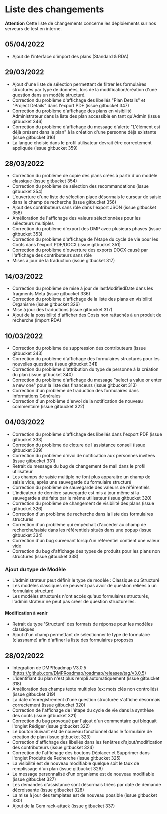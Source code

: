 # Liste des changements

**Attention** Cette liste de changements concerne les déploiements sur nos serveurs de test en interne. 

## 05/04/2022
- Ajout de l'interface d'import des plans (Standard & RDA)

## 29/03/2022
- Ajout d'une liste de sélection permettant de filtrer les formulaires structurés par type de données, lors de la modification/création d'une question dans un modèle structuré.
- Correction du problème d'affichage des libellés "Plan Details" et "Project Details" dans l'export PDF (issue gitbucket 347)
- Correction du problème d'affichage des plans en visibilité Administrateur dans la liste des plan accessible en tant qu'Admin (issue gitbucket 346)
- Correction du problème d'affichage du message d'alerte "L'élément est déjà présent dans le plan" à la création d'une personne déjà existante (issue gitbucket 316)
- La langue choisie dans le profil utilisateur devrait être correctement appliquée (issue gitbucket 359)

## 28/03/2022
- Correction du problème de copie des plans créés à partir d'un modèle classique (issue gitbucket 354)
- Correction du problème de sélection des recommandations (issue gitbucket 354)
- L'ouverture d'une liste de sélection place désormais le curseur de saisie dans le champ de recherche (issue gitbucket 356)
- Ajout des contributeurs sans rôle dans l'export JSON (issue gitbucket 358)
- Amélioration de l'affichage des valeurs sélectionnées pour les sélecteurs multiples
- Correction du problème d'export des DMP avec plusieurs phases (issue gitbucket 353)
- Correction du problème d'affichage de l'étape du cycle de vie pour les Coûts dans l'export PDF/DOCX (issue gitbucket 351)
- Correction du problème d'ouverture des exports DOCX causé par l'affichage des contributeurs sans rôle
- Mises à jour de la traduction (issue gitbucket 317)

## 14/03/2022
- Correction du problème de mise à jour de lastModifiedDate dans les fragments Meta (issue gitbucket 336)
- Correction du problème d'affichage de la liste des plans en visibilité Organisme (issue gitbucket 326)
- Mise à jour des traductions (issue gitbucket 317)
- Ajout de la possibilité d'afficher des Costs non rattachés à un produit de recherche (import RDA)

## 10/03/2022
- Correction du problème de suppression des contributeurs (issue gitbucket 343)
- Correction du problème d'affichage des formulaires structurés pour les nouvelles questions  (issue gitbucket 341)
- Correction du problème d'attribution du type de personne à la création du plan (issue gitbucket 340)
- Correction du problème d'affichage du message "select a value or enter a new one" pour la liste des financeurs (issue gitbucket 313)
- Correction d'un problème de traduction des formulaires dans Informations Générales
- Correction d'un problème d'envoi de la notification de nouveau commentaire (issue gitbucket 322)


## 04/03/2022
- Correction du problème d'affichage des libellés dans l'export PDF (issue gitbucket 333)
- Correction du problème de cloture de l'assistance conseil  (issue gitbucket 339)
- Correction du problème d'nvoi de notification aux personnes invitées  (issue gitbucket 331)
- Retrait du message du bug de changement de mail dans le profil utilisateur
- Les champs de saisie multiple ne font plus apparaitre un champ de saisie vide, après une sauvegarde du formulaire structuré
- Correction du problème de sauvegarde des valeurs de référentiels
- L'indicateur de dernière sauvegarde est mis à jour même si la sauvegarde a été faite par le même utilisateur (issue gitbucket 320)
- Correction du problème de changement de visibilité des plans (issue gitbucket 326)
- Correction d'un problème de recherche dans la liste des formulaires structurés
- Correction d'un problème qui empêchait d'accéder au champ de recherche/saisie dans les référentiels situés dans une popup (issue gitbucket 334)
- Correction d'un bug survenant lorsqu'un référentiel contient une valeur vide
- Correction du bug d'affichage des types de produits pour les plans non structurés  (issue gitbucket 338)

### Ajout du type de Modèle
- L'administrateur peut définir le type de modèle : Classique ou Structuré
- Les modèles classiques ne peuvent pas avoir de question reliées à un formulaire structuré
- Les modèles structurés n'ont accès qu'aux formulaires structurés, l'administrateur ne peut pas créer de question structurelles.

#### Modification à venir
- Retrait du type 'Structuré' des formats de réponse pour les modèles classiques
- Ajout d'un champ permettant de sélectionner le type de formulaire (classname) afin d'affiner la liste des formulaires proposés

## 28/02/2022
- Intégration de DMPRoadmap V3.0.5 (https://github.com/DMPRoadmap/roadmap/releases/tag/v3.0.5)
- L'identifiant du plan n'est plus rempli automatiquement (issue gitbucket 318)
- Amélioration des champs texte multiples (ex: mots clés non controllés) (issue gitbucket 319)
- La date d'enregistrement d'une question structurée s'affiche désormais correctement (issue gitbucket 320)
- Correction de l'affichage de l'étape du cycle de vie dans la synthèse des coûts (issue gitbucket 321)
- Correction du bug provoqué par l'ajout d'un commentaire qui bloquait l'onglet Rédiger (issue gitbucket 322)
- Le bouton Suivant est de nouveau fonctionnel dans le formulaire de création de plan (issue gitbucket 323)
- Correction d'affichage des libellés dans les fenêtres d'ajout/modification des contributeurs (issue gitbucket 324)
- Correction de l'affichage des boutons Déplacer et Supprimer dans l'onglet Produits de Recherche (issue gitbucket 325)
- La visibilité est de nouveau modifiable quelque soit le taux de remplissage d'un plan (issue gitbucket 326)
- Le message personnalisé d'un organisme est de nouveau modifiable (issue gitbucket 327)
- Les demandes d'assistance sont désormais triées par date de demande décroissante (issue gitbucket 328)
- La mise à jour des templates est de nouveau possible (issue gitbucket 330)
- Ajout de la Gem rack-attack (issue gitbucket 337)
